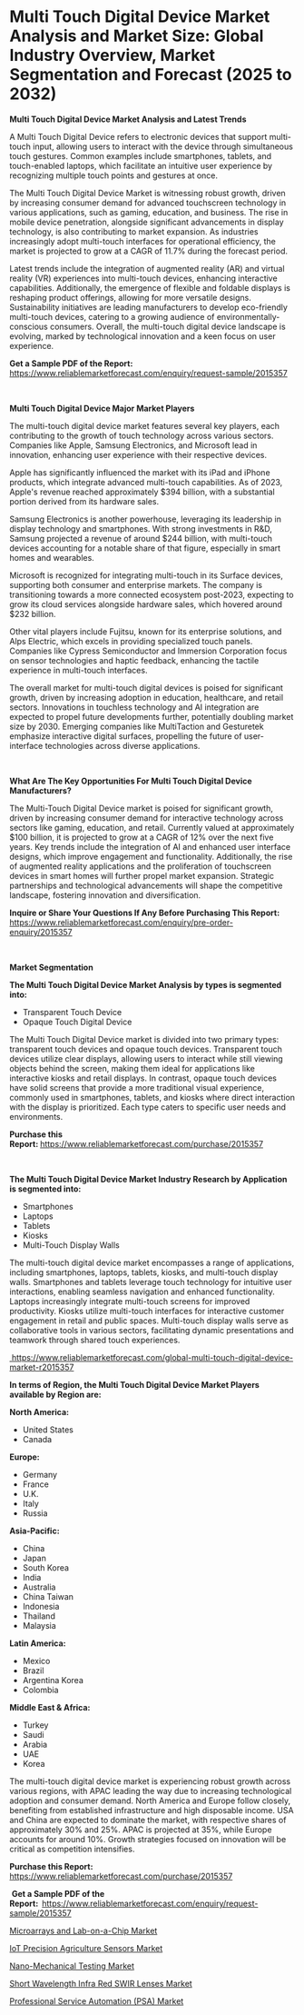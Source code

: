 <p><h1>Multi Touch Digital Device Market Analysis and Market Size: Global Industry Overview, Market Segmentation and Forecast (2025 to 2032)</h1></p><p><strong>Multi Touch Digital Device Market Analysis and Latest Trends</strong></p>
<p><p>A Multi Touch Digital Device refers to electronic devices that support multi-touch input, allowing users to interact with the device through simultaneous touch gestures. Common examples include smartphones, tablets, and touch-enabled laptops, which facilitate an intuitive user experience by recognizing multiple touch points and gestures at once.</p><p>The Multi Touch Digital Device Market is witnessing robust growth, driven by increasing consumer demand for advanced touchscreen technology in various applications, such as gaming, education, and business. The rise in mobile device penetration, alongside significant advancements in display technology, is also contributing to market expansion. As industries increasingly adopt multi-touch interfaces for operational efficiency, the market is projected to grow at a CAGR of 11.7% during the forecast period.</p><p>Latest trends include the integration of augmented reality (AR) and virtual reality (VR) experiences into multi-touch devices, enhancing interactive capabilities. Additionally, the emergence of flexible and foldable displays is reshaping product offerings, allowing for more versatile designs. Sustainability initiatives are leading manufacturers to develop eco-friendly multi-touch devices, catering to a growing audience of environmentally-conscious consumers. Overall, the multi-touch digital device landscape is evolving, marked by technological innovation and a keen focus on user experience.</p></p>
<p><strong>Get a Sample PDF of the Report:&nbsp;</strong> <a href="https://www.reliablemarketforecast.com/enquiry/request-sample/2015357?utm_campaign=2011&utm_medium=2&utm_source=Github&utm_content=ia&utm_term=29032025&utm_id=multi-touch-digital-device">https://www.reliablemarketforecast.com/enquiry/request-sample/2015357</a></p>
<p>&nbsp;</p>
<p><strong>Multi Touch Digital Device Major Market Players</strong></p>
<p><p>The multi-touch digital device market features several key players, each contributing to the growth of touch technology across various sectors. Companies like Apple, Samsung Electronics, and Microsoft lead in innovation, enhancing user experience with their respective devices.</p><p>Apple has significantly influenced the market with its iPad and iPhone products, which integrate advanced multi-touch capabilities. As of 2023, Apple's revenue reached approximately $394 billion, with a substantial portion derived from its hardware sales.</p><p>Samsung Electronics is another powerhouse, leveraging its leadership in display technology and smartphones. With strong investments in R&D, Samsung projected a revenue of around $244 billion, with multi-touch devices accounting for a notable share of that figure, especially in smart homes and wearables.</p><p>Microsoft is recognized for integrating multi-touch in its Surface devices, supporting both consumer and enterprise markets. The company is transitioning towards a more connected ecosystem post-2023, expecting to grow its cloud services alongside hardware sales, which hovered around $232 billion.</p><p>Other vital players include Fujitsu, known for its enterprise solutions, and Alps Electric, which excels in providing specialized touch panels. Companies like Cypress Semiconductor and Immersion Corporation focus on sensor technologies and haptic feedback, enhancing the tactile experience in multi-touch interfaces.</p><p>The overall market for multi-touch digital devices is poised for significant growth, driven by increasing adoption in education, healthcare, and retail sectors. Innovations in touchless technology and AI integration are expected to propel future developments further, potentially doubling market size by 2030. Emerging companies like MultiTaction and Gesturetek emphasize interactive digital surfaces, propelling the future of user-interface technologies across diverse applications.</p></p>
<p>&nbsp;</p>
<p><strong>What Are The Key Opportunities For Multi Touch Digital Device Manufacturers?</strong></p>
<p><p>The Multi-Touch Digital Device market is poised for significant growth, driven by increasing consumer demand for interactive technology across sectors like gaming, education, and retail. Currently valued at approximately $100 billion, it is projected to grow at a CAGR of 12% over the next five years. Key trends include the integration of AI and enhanced user interface designs, which improve engagement and functionality. Additionally, the rise of augmented reality applications and the proliferation of touchscreen devices in smart homes will further propel market expansion. Strategic partnerships and technological advancements will shape the competitive landscape, fostering innovation and diversification.</p></p>
<p><strong>Inquire or Share Your Questions If Any Before Purchasing This Report:</strong> <a href="https://www.reliablemarketforecast.com/enquiry/pre-order-enquiry/2015357?utm_campaign=2011&utm_medium=2&utm_source=Github&utm_content=ia&utm_term=29032025&utm_id=multi-touch-digital-device">https://www.reliablemarketforecast.com/enquiry/pre-order-enquiry/2015357</a></p>
<p>&nbsp;</p>
<p><strong>Market Segmentation</strong></p>
<p><strong>The Multi Touch Digital Device Market Analysis by types is segmented into:</strong></p>
<p><ul><li>Transparent Touch Device</li><li>Opaque Touch Digital Device</li></ul></p>
<p><p>The Multi Touch Digital Device market is divided into two primary types: transparent touch devices and opaque touch devices. Transparent touch devices utilize clear displays, allowing users to interact while still viewing objects behind the screen, making them ideal for applications like interactive kiosks and retail displays. In contrast, opaque touch devices have solid screens that provide a more traditional visual experience, commonly used in smartphones, tablets, and kiosks where direct interaction with the display is prioritized. Each type caters to specific user needs and environments.</p></p>
<p><strong>Purchase this Report:&nbsp;</strong><a href="https://www.reliablemarketforecast.com/purchase/2015357?utm_campaign=2011&utm_medium=2&utm_source=Github&utm_content=ia&utm_term=29032025&utm_id=multi-touch-digital-device">https://www.reliablemarketforecast.com/purchase/2015357</a></p>
<p>&nbsp;</p>
<p><strong>The Multi Touch Digital Device Market Industry Research by Application is segmented into:</strong></p>
<p><ul><li>Smartphones</li><li>Laptops</li><li>Tablets</li><li>Kiosks</li><li>Multi-Touch Display Walls</li></ul></p>
<p><p>The multi-touch digital device market encompasses a range of applications, including smartphones, laptops, tablets, kiosks, and multi-touch display walls. Smartphones and tablets leverage touch technology for intuitive user interactions, enabling seamless navigation and enhanced functionality. Laptops increasingly integrate multi-touch screens for improved productivity. Kiosks utilize multi-touch interfaces for interactive customer engagement in retail and public spaces. Multi-touch display walls serve as collaborative tools in various sectors, facilitating dynamic presentations and teamwork through shared touch experiences.</p></p>
<p><a href="https://www.reliablemarketforecast.com/global-multi-touch-digital-device-market-r2015357?utm_campaign=2011&utm_medium=2&utm_source=Github&utm_content=ia&utm_term=29032025&utm_id=multi-touch-digital-device">&nbsp;https://www.reliablemarketforecast.com/global-multi-touch-digital-device-market-r2015357</a></p>
<p><strong>In terms of Region, the Multi Touch Digital Device Market Players available by Region are:</strong></p>
<p>
    <p> <strong> North America: </strong>
        <ul>
            <li>United States</li>
            <li>Canada</li>
        </ul>
        </p> 
    <p> <strong> Europe: </strong>
        <ul>
            <li>Germany</li>
            <li>France</li>
            <li>U.K.</li>
            <li>Italy</li>
            <li>Russia</li>
        </ul>
        </p> 
    <p> <strong> Asia-Pacific: </strong>
        <ul>
            <li>China</li>
            <li>Japan</li>
            <li>South Korea</li>
            <li>India</li>
            <li>Australia</li>
            <li>China Taiwan</li>
            <li>Indonesia</li>
            <li>Thailand</li>
            <li>Malaysia</li>
        </ul>
        </p> 
    <p> <strong> Latin America: </strong>
        <ul>
            <li>Mexico</li>
            <li>Brazil</li>
            <li>Argentina Korea</li>
            <li>Colombia</li>
        </ul>
        </p> 
    <p> <strong> Middle East & Africa: </strong>
        <ul>
            <li>Turkey</li>
            <li>Saudi</li>
            <li>Arabia</li>
            <li>UAE</li>
            <li>Korea</li>
        </ul>
    </p>
    </p>
<p><p>The multi-touch digital device market is experiencing robust growth across various regions, with APAC leading the way due to increasing technological adoption and consumer demand. North America and Europe follow closely, benefiting from established infrastructure and high disposable income. USA and China are expected to dominate the market, with respective shares of approximately 30% and 25%. APAC is projected at 35%, while Europe accounts for around 10%. Growth strategies focused on innovation will be critical as competition intensifies.</p></p>
<p><strong>Purchase this Report: </strong><a href="https://www.reliablemarketforecast.com/purchase/2015357?utm_campaign=2011&utm_medium=2&utm_source=Github&utm_content=ia&utm_term=29032025&utm_id=multi-touch-digital-device">https://www.reliablemarketforecast.com/purchase/2015357</a></p>
<p>&nbsp;<strong>Get a Sample PDF of the Report:&nbsp;&nbsp;</strong><a href="https://www.reliablemarketforecast.com/enquiry/request-sample/2015357?utm_campaign=2011&utm_medium=2&utm_source=Github&utm_content=ia&utm_term=29032025&utm_id=multi-touch-digital-device">https://www.reliablemarketforecast.com/enquiry/request-sample/2015357</a></p>
<p><strong></strong></p>
<p><p><a href="https://www.linkedin.com/pulse/competitive-landscape-analysis-innovations-themicroarrays-lab-on-a-chip-pihhc?utm_campaign=2011&utm_medium=2&utm_source=Github&utm_content=ia&utm_term=29032025&utm_id=multi-touch-digital-device">Microarrays and Lab-on-a-Chip Market</a></p><p><a href="https://github.com/safurdorthu8/Market-Research-Report-List-1/blob/main/iot-precision-agriculture-sensors-market.md?utm_campaign=2011&utm_medium=2&utm_source=Github&utm_content=ia&utm_term=29032025&utm_id=multi-touch-digital-device">IoT Precision Agriculture Sensors Market</a></p><p><a href="https://www.linkedin.com/pulse/regional-segment-trends-nano-mechanical-testing-market-2025-cmbbc?utm_campaign=2011&utm_medium=2&utm_source=Github&utm_content=ia&utm_term=29032025&utm_id=multi-touch-digital-device">Nano-Mechanical Testing Market</a></p><p><a href="https://github.com/bettysbozer/Market-Research-Report-List-1/blob/main/short-wavelength-infra-red-swir-lenses-market.md?utm_campaign=2011&utm_medium=2&utm_source=Github&utm_content=ia&utm_term=29032025&utm_id=multi-touch-digital-device">Short Wavelength Infra Red SWIR Lenses Market</a></p><p><a href="https://www.linkedin.com/pulse/professional-service-automation-psa-market-report-expected-rgexc?utm_campaign=2011&utm_medium=2&utm_source=Github&utm_content=ia&utm_term=29032025&utm_id=multi-touch-digital-device">Professional Service Automation (PSA) Market</a></p></p>